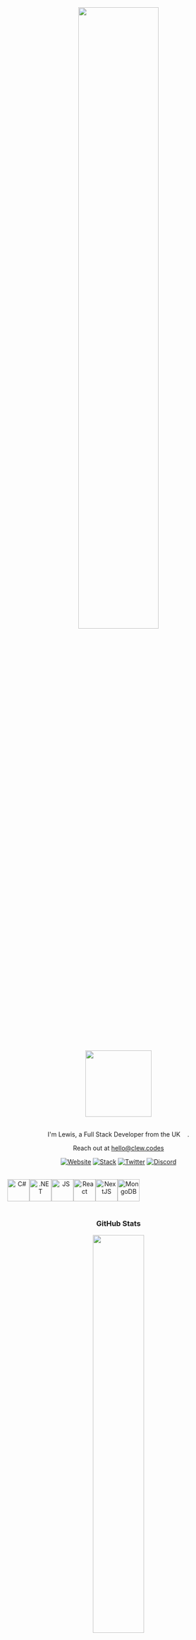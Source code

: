 <div align="center">

  
  <img style="width: 60%" src="https://i.ibb.co/4wy0WxL/github-header.png"/>
<br/>
<br/>
  
  
<img style="width: 150px;" src="https://i.ibb.co/rymx1HF/clew-logo-modified.png" />
<br/>
<br/>
  
I'm Lewis, a Full Stack Developer from the UK <img style="width: 12px" src="https://cdn-icons-png.flaticon.com/512/197/197374.png" />.

Reach out at <a hred= "mailto:hello@clew.codes">hello@clew.codes</a>

[![Website](https://img.shields.io/badge/Website-ff4055)](https://clew.codes)
[![Stack](https://img.shields.io/badge/Stack-FFA500)](https://stackshare.io/clew/full-stack)
[![Twitter](https://img.shields.io/badge/Twitter-00acee)](https://twitter.com/clewcodes)
[![Discord](https://img.shields.io/badge/Discord-7289da)](https://discordapp.com/users/clew#6069)

<br/>
<div style="display: flex">
<img style="width: 50px" src="https://cdn-icons-png.flaticon.com/512/6132/6132221.png" title="C#" />
<img style="width: 50px" src="https://upload.wikimedia.org/wikipedia/commons/0/0e/Microsoft_.NET_logo.png" title=".NET" />
  <img style="width: 50px" src="https://upload.wikimedia.org/wikipedia/commons/6/6a/JavaScript-logo.png" title="JS"/>
  <img style="width: 50px" src="https://upload.wikimedia.org/wikipedia/commons/a/a7/React-icon.svg" title="React"/>
  <img style="width: 50px" src="https://ui-lib.com/blog/wp-content/uploads/2021/12/nextjs-boilerplate-logo.png" title="NextJS"/>
  <img style="width: 50px" src="https://img.favpng.com/16/12/14/mongodb-database-clip-art-computer-icons-nosql-png-favpng-DBdwbhycTnwNvHA06hqJMBbmE.jpg" title="MongoDB"/>
  
  
</div>

<br/>
  
### GitHub Stats</p>
<img style="height: auto; width: 48%;" class="img" src="https://github-readme-stats.vercel.app/api?username=clew-codes&theme=radical&show_icons=true&border_color=ff4055&bg_color=0D1117&title_color=ff4055&text_color=fff&hide_title=true&count_private=true" />

### GitHub Languages

<img style="height: auto; width: 48%;" class="img" src="https://github-readme-stats.vercel.app/api/top-langs/?username=clew-codes&theme=radical&langs_count=8&layout=compact&border_color=ff4055&bg_color=0D1117&title_color=ff4055&text_color=fff" />


### Listening To

[![Spotify](https://spotify-now-playing-mocha-theta.vercel.app/api/spotify?background_color=0D1117&border_color=ff4055)](https://open.spotify.com/user/pqt4rwcoaths6i7sju3x8zjq1)

</div>
